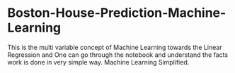 # Boston-House-Prediction-Machine-Learning
This is the multi variable concept of Machine Learning towards the Linear Regression and One can go through the notebook and understand the facts work is done in very simple way. Machine Learning Simplified.

